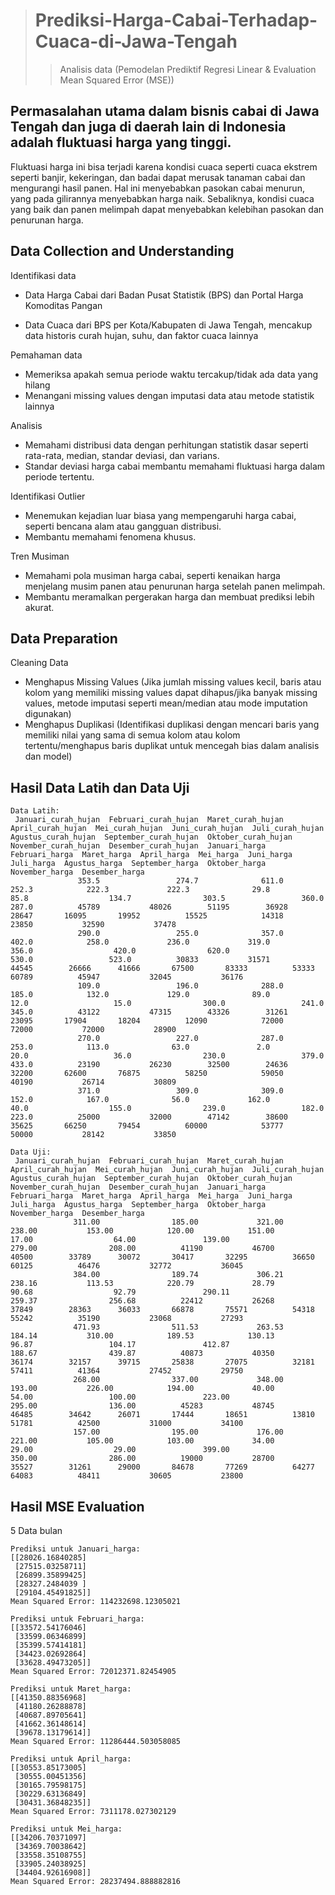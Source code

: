 ># Prediksi-Harga-Cabai-Terhadap-Cuaca-di-Jawa-Tengah
>>Analisis data (Pemodelan Prediktif Regresi Linear & Evaluation Mean Squared Error (MSE))

## Permasalahan utama dalam bisnis cabai di Jawa Tengah dan juga di daerah lain di Indonesia adalah fluktuasi harga yang tinggi. 

Fluktuasi harga ini bisa terjadi karena kondisi cuaca seperti cuaca ekstrem seperti banjir, kekeringan, dan badai dapat merusak tanaman cabai dan mengurangi hasil panen. Hal ini menyebabkan pasokan cabai menurun, yang pada gilirannya menyebabkan harga naik. Sebaliknya, kondisi cuaca yang baik dan panen melimpah dapat menyebabkan kelebihan pasokan dan penurunan harga.


## Data Collection and Understanding
Identifikasi data
- Data Harga Cabai dari Badan Pusat Statistik (BPS) dan Portal Harga Komoditas Pangan

- Data Cuaca dari BPS per Kota/Kabupaten di Jawa Tengah, mencakup data historis curah hujan, suhu, dan faktor cuaca lainnya

Pemahaman data
- Memeriksa apakah semua periode waktu tercakup/tidak ada data yang hilang
- Menangani missing values dengan imputasi data atau metode statistik lainnya

Analisis
- Memahami distribusi data dengan perhitungan statistik dasar seperti rata-rata, median, standar deviasi, dan varians.
- Standar deviasi harga cabai membantu memahami fluktuasi harga dalam periode tertentu.

Identifikasi Outlier
- Menemukan kejadian luar biasa yang mempengaruhi harga cabai, seperti bencana alam atau gangguan distribusi.
- Membantu memahami fenomena khusus.

Tren Musiman

- Memahami pola musiman harga cabai, seperti kenaikan harga menjelang musim panen atau penurunan harga setelah panen melimpah.
- Membantu meramalkan pergerakan harga dan membuat prediksi lebih akurat.

## Data Preparation
Cleaning Data 
- Menghapus Missing Values (Jika jumlah missing values kecil, baris atau kolom yang memiliki missing values dapat dihapus/jika banyak missing values, metode imputasi seperti mean/median atau mode imputation digunakan)
- Menghapus Duplikasi (Identifikasi duplikasi dengan mencari baris yang memiliki nilai yang sama di semua kolom atau kolom tertentu/menghapus baris duplikat untuk mencegah bias dalam analisis dan model)

## Hasil Data Latih dan Data Uji
```
Data Latih:
 Januari_curah_hujan  Februari_curah_hujan  Maret_curah_hujan  April_curah_hujan  Mei_curah_hujan  Juni_curah_hujan  Juli_curah_hujan  Agustus_curah_hujan  September_curah_hujan  Oktober_curah_hujan  November_curah_hujan  Desember_curah_hujan  Januari_harga  Februari_harga  Maret_harga  April_harga  Mei_harga  Juni_harga  Juli_harga  Agustus_harga  September_harga  Oktober_harga  November_harga  Desember_harga
               353.5                 274.7              611.0              252.3            222.3             222.3              29.8                 85.8                  134.7                303.5                 360.0                 287.0          45789           48026        51195        36928      28647       16095       19952          15525            14318          23850           32590           37478
               290.0                 255.0              357.0              402.0            258.0             236.0             319.0                356.0                  420.0                620.0                 530.0                 523.0          30833           31571        44545        26666      41666       67500       83333          53333            60789          45947           32045           36176
               109.0                 196.0              288.0              185.0            132.0             129.0              89.0                 12.0                   15.0                300.0                 241.0                 345.0          43122           47315        43326        31261      23095       17904       18204          12090            72000          72000           72000           28900
               270.0                 227.0              287.0              253.0            113.0              63.0               2.0                 20.0                   36.0                230.0                 379.0                 433.0          23190           26230        32500        24636      32200       62600       76875          58250            59050          40190           26714           30809
               371.0                 309.0              309.0              152.0            167.0              56.0             162.0                 40.0                  155.0                239.0                 182.0                 223.0          25000           32000        47142        38600      35625       66250       79454          60000            53777          50000           28142           33850

Data Uji:
 Januari_curah_hujan  Februari_curah_hujan  Maret_curah_hujan  April_curah_hujan  Mei_curah_hujan  Juni_curah_hujan  Juli_curah_hujan  Agustus_curah_hujan  September_curah_hujan  Oktober_curah_hujan  November_curah_hujan  Desember_curah_hujan  Januari_harga  Februari_harga  Maret_harga  April_harga  Mei_harga  Juni_harga  Juli_harga  Agustus_harga  September_harga  Oktober_harga  November_harga  Desember_harga
              311.00                185.00             321.00             238.00           153.00            120.00            151.00                17.00                  64.00               139.00                279.00                208.00          41190           46700        40500        33789      30072       30417       32295          36650            60125          46476           32772           36045
              384.00                189.74             306.21             238.16           113.53            220.79             28.79                90.68                  92.79               290.11                259.37                256.68          22412           26268        37849        28363      36033       66878       75571          54318            55242          35190           23068           27293
              471.93                511.53             263.53             184.14           310.00            189.53            130.13                96.87                 104.17               412.87                188.67                439.87          40873           40350        36174        32157      39715       25838       27075          32181            57411          41364           27452           29750
              268.00                337.00             348.00             193.00           226.00            194.00             40.00                54.00                 100.00               223.00                295.00                136.00          45283           48745        46485        34642      26071       17444       18651          13810            51781          42500           31000           34100
              157.00                195.00             176.00             221.00           105.00            103.00             34.00                29.00                  29.00               399.00                350.00                286.00          19000           28700        35527        31261      29000       84678       77269          64277            64083          48411           30605           23800
```

## Hasil MSE Evaluation
5 Data bulan
```
Prediksi untuk Januari_harga:
[[28026.16840285]
 [27515.03258711]
 [26899.35899425]
 [28327.2484039 ]
 [29104.45491825]]
Mean Squared Error: 114232698.12305021

Prediksi untuk Februari_harga:
[[33572.54176046]
 [33599.06346899]
 [35399.57414181]
 [34423.02692864]
 [33628.49473205]]
Mean Squared Error: 72012371.82454905

Prediksi untuk Maret_harga:
[[41350.88356968]
 [41180.26288878]
 [40687.89705641]
 [41662.36148614]
 [39678.13179614]]
Mean Squared Error: 11286444.503058085

Prediksi untuk April_harga:
[[30553.85173005]
 [30555.00451356]
 [30165.79598175]
 [30229.63136849]
 [30431.36848235]]
Mean Squared Error: 7311178.027302129

Prediksi untuk Mei_harga:
[[34206.70371097]
 [34369.70038642]
 [33558.35108755]
 [33905.24038925]
 [34404.92616908]]
Mean Squared Error: 28237494.888882816

```
